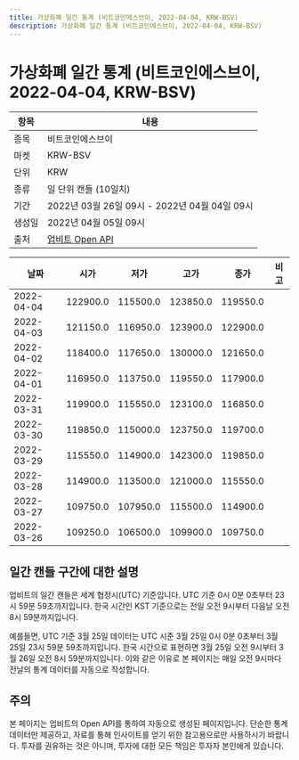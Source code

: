 ```yaml
---
title: 가상화폐 일간 통계 (비트코인에스브이, 2022-04-04, KRW-BSV)
description: 가상화폐 일간 통계 (비트코인에스브이, 2022-04-04, KRW-BSV)
---
```



가상화폐 일간 통계 (비트코인에스브이, 2022-04-04, KRW-BSV)
===

|항목|내용|
|--|--|
|종목|비트코인에스브이|
|마켓|KRW-BSV|
|단위|KRW|
|종류|일 단위 캔들 (10일치)|
|기간|2022년 03월 26일 09시 - 2022년 04월 04일 09시|
|생성일|2022년 04월 05일 09시|
|출처|[업비트 Open API](https://docs.upbit.com)|


|날짜|시가|저가|고가|종가|비고|
|--|--|--|--|--|--|
|2022-04-04|122900.0|115500.0|123850.0|119550.0|    |
|2022-04-03|121150.0|116950.0|123900.0|122900.0|    |
|2022-04-02|118400.0|117650.0|130000.0|121650.0|    |
|2022-04-01|116950.0|113750.0|119550.0|117900.0|    |
|2022-03-31|119900.0|115550.0|123100.0|116850.0|    |
|2022-03-30|119850.0|115000.0|123750.0|119700.0|    |
|2022-03-29|115550.0|114900.0|142300.0|119850.0|    |
|2022-03-28|114900.0|113500.0|121000.0|115550.0|    |
|2022-03-27|109750.0|107950.0|115500.0|114900.0|    |
|2022-03-26|109250.0|106500.0|109900.0|109750.0|    |


일간 캔들 구간에 대한 설명
---


업비트의 일간 캔들은 세계 협정시(UTC) 기준입니다. 
UTC 기준 0시 0분 0초부터 23시 59분 59초까지입니다. 
한국 시간인 KST 기준으로는 전일 오전 9시부터 다음날 오전 8시 59분까지입니다. 


예를들면, UTC 기준 3월 25일 데이터는 UTC 시준 3월 25일 0시 0분 0초부터 3월 25일 23시 59분 59초까지입니다. 
한국 시간으로 표현하면 3월 25일 오전 9시부터 3월 26일 오전 8시 59분까지입니다. 
이와 같은 이유로 본 페이지는 매일 오전 9시마다 전날의 통계 데이터를 자동으로 작성합니다. 


주의
---


본 페이지는 업비트의 Open API를 통하여 자동으로 생성된 페이지입니다. 
단순한 통계 데이터만 제공하고, 자료를 통해 인사이트를 얻기 위한 참고용으로만 사용하시기 바랍니다. 
투자를 권유하는 것은 아니며, 투자에 대한 모든 책임은 투자자 본인에게 있습니다. 
